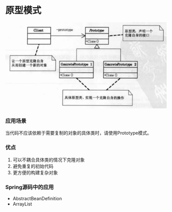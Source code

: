 # 原型模式
![类图](../img/prototype.png)
### 应用场景

当代码不应该依赖于需要复制的对象的具体类时，请使用Prototype模式。

### 优点

1. 可以不耦合具体类的情况下克隆对象
2. 避免重复的初始代码
3. 更方便的构建复杂对象

### Spring源码中的应用

- AbstractBeanDefinition
- ArrayList

